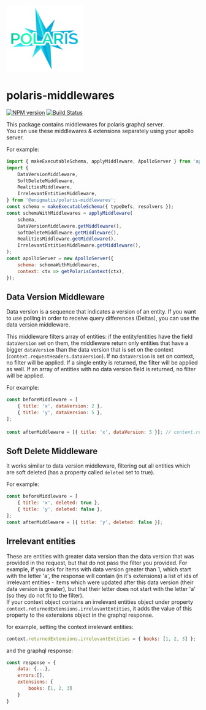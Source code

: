 ![Polaris-logo](static/img/polaris-logo.png)

# polaris-middlewares

[![NPM version](https://img.shields.io/npm/v/@enigmatis/polaris-middlewares.svg?style=flat-square)](https://www.npmjs.com/package/@enigmatis/polaris-middlewares)
[![Build Status](https://travis-ci.com/Enigmatis/polaris-middlewares.svg?branch=master)](https://travis-ci.com/Enigmatis/polaris-middlewares)

This package contains middlewares for polaris graphql server.\
You can use these middlewares & extensions separately using your apollo server.

For example:

```javascript
import { makeExecutableSchema, applyMiddleware, ApolloServer } from 'apollo-server';
import {
    DataVersionMiddleware,
    SoftDeleteMiddleware,
    RealitiesMiddleware,
    IrrelevantEntitiesMiddleware,
} from '@enigmatis/polaris-middlewares';
const schema = makeExecutableSchema({ typeDefs, resolvers });
const schemaWithMiddlewares = applyMiddleware(
    schema,
    DataVersionMiddleware.getMiddleware(),
    SoftDeleteMiddleware.getMiddleware(),
    RealitiesMiddleware.getMiddleware(),
    IrrelevantEntitiesMiddleware.getMiddleware(),
);
const apolloServer = new ApolloServer({
    schema: schemaWithMiddlewares,
    context: ctx => getPolarisContext(ctx),
});
```

## Data Version Middleware

Data version is a sequence that indicates a version of an entity.
If you want to use polling in order to receive query differences (Deltas), you can use the data version middleware.

This middleware filters array of entities: if the entity/entities have the field `dataVersion` set on them, the middleware return only entities that have a bigger `dataVersion` than
the data version that is set on the context (`context.requestHeaders.dataVersion`).
If no `dataVersion` is set on context, no filter will be applied.
If a single entity is returned, the filter will be applied as well.
If an array of entities with no data version field is returned, no filter will be applied.

For example:

```javascript
const beforeMiddleware = [
    { title: 'x', dataVersion: 2 },
    { title: 'y', dataVersion: 5 },
];

const afterMiddleware = [{ title: 'x', dataVersion: 5 }]; // context.requestHeaders.dataVersion is set to 3
```

## Soft Delete Middleware

It works similar to data version middleware, filtering out all entities which are soft deleted (has a property called `deleted` set to true).

For example:

```javascript
const beforeMiddleware = [
    { title: 'x', deleted: true },
    { title: 'y', deleted: false },
];
const afterMiddleware = [{ title: 'y', deleted: false }];
```

## Irrelevant entities

These are entities with greater data version than the data version that was provided in the request,
but that do not pass the filter you provided. For example, if you ask for items with data version greater than 1,
which start with the letter 'a', the response will contain (in it's extensions) a list of ids of irrelevant entities -
items which were updated after this data version (their data version is greater), but that their letter does not start with
the letter 'a' (so they do not fit to the filter).\
If your context object contains an irrelevant entities object under property `context.returnedExtensions.irrelevantEntities`,
it adds the value of this property to the extensions object in the graphql response.

for example, setting the context irrelevant entities:

```javascript
context.returnedExtensions.irrelevantEntities = { books: [1, 2, 3] };
```

and the graphql response:

```javascript
const response = {
    data: {...},
    errors:[],
    extensions: {
        books: [1, 2, 3]
    }
}
```
